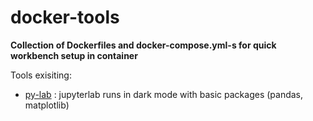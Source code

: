 # docker-tools

**Collection of Dockerfiles and docker-compose.yml-s for quick workbench setup in container**

Tools exisiting:
- [py-lab](./py-lab) : jupyterlab runs in dark mode with basic packages (pandas, matplotlib)